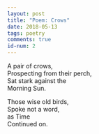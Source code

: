 ```yaml
---
layout: post
title: "Poem: Crows"
date: 2018-05-13
tags: poetry
comments: true
id-num: 2
---
```


A pair of crows,  
Prospecting from their perch,  
Sat stark against the  
Morning Sun.

Those wise old birds,  
Spoke not a word,  
as Time  
Continued on.  

